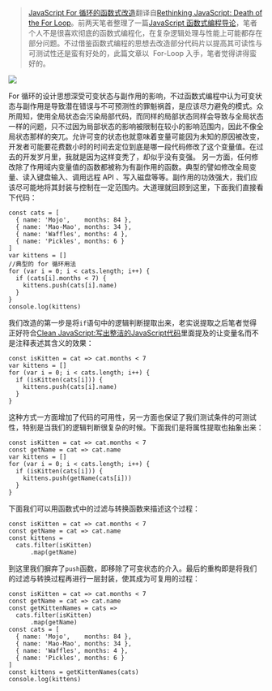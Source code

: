 ﻿
> [JavaScript For 循环的函数式改造](https://zhuanlan.zhihu.com/p/24882997)翻译自[Rethinking JavaScript: Death of the For Loop](https://hackernoon.com/rethinking-javascript-death-of-the-for-loop-c431564c84a8#.vli8lstqx)。前两天笔者整理了一篇[JavaScript 函数式编程导论](https://zhuanlan.zhihu.com/p/24819380)，笔者个人不是很喜欢彻底的函数式编程化，在复杂逻辑处理与性能上可能都存在部分问题。不过借鉴函数式编程的思想去改造部分代码片以提高其可读性与可测试性还是蛮有好处的，此篇文章以  For-Loop 入手，笔者觉得讲得蛮好的。


![](https://coding.net/u/hoteam/p/Cache/git/raw/master/2017/1/2/1-wiBSyN1Kd2smpkR_EbcgpQ.jpeg)


For 循环的设计思想深受可变状态与副作用的影响，不过函数式编程中认为可变状态与副作用是导致潜在错误与不可预测性的罪魁祸首，是应该尽力避免的模式。众所周知，使用全局状态会污染局部代码，而同样的局部状态同样会导致与全局状态一样的问题，只不过因为局部状态的影响被限制在较小的影响范围内，因此不像全局状态那样的突兀。允许可变的状态也就意味着变量可能因为未知的原因被改变，开发者可能要花费数小时的时间去定位到底是哪一段代码修改了这个变量值。在过去的开发岁月里，我就是因为这样变秃了，却似乎没有变强。
另一方面，任何修改除了作用域内变量值的函数都被称为有副作用的函数。典型的譬如修改全局变量、读入键盘输入、调用远程 API 、写入磁盘等等。副作用的功效强大，我们应该尽可能地将其封装与控制在一定范围内。大道理就回顾到这里，下面我们直接看下代码：
```
const cats = [
  { name: 'Mojo',    months: 84 },
  { name: 'Mao-Mao', months: 34 },
  { name: 'Waffles', months: 4 },
  { name: 'Pickles', months: 6 }
]
var kittens = []
//典型的 for 循环用法
for (var i = 0; i < cats.length; i++) {
  if (cats[i].months < 7) {
    kittens.push(cats[i].name)
  }
}
console.log(kittens)
```
我们改造的第一步是将`if`语句中的逻辑判断提取出来，老实说提取之后笔者觉得正好符合[Clean JavaScript:写出整洁的JavaScript代码](https://zhuanlan.zhihu.com/p/24761475)里面提及的让变量名而不是注释表述其含义的效果：
```
const isKitten = cat => cat.months < 7
var kittens = []
for (var i = 0; i < cats.length; i++) {
  if (isKitten(cats[i])) {
    kittens.push(cats[i].name)
  }
}
```
这种方式一方面增加了代码的可用性，另一方面也保证了我们测试条件的可测试性，特别是当我们的逻辑判断很复杂的时候。下面我们是将属性提取也抽象出来：
```
const isKitten = cat => cat.months < 7
const getName = cat => cat.name
var kittens = []
for (var i = 0; i < cats.length; i++) {
  if (isKitten(cats[i])) {
    kittens.push(getName(cats[i]))
  }
}
```
下面我们可以用函数式中的过滤与转换函数来描述这个过程：
```
const isKitten = cat => cat.months < 7
const getName = cat => cat.name
const kittens =
  cats.filter(isKitten)
      .map(getName)
```
到这里我们摒弃了`push`函数，即移除了可变状态的介入。最后的重构即是将我们的过滤与转换过程再进行一层封装，使其成为可复用的过程：
```
const isKitten = cat => cat.months < 7
const getName = cat => cat.name
const getKittenNames = cats =>
  cats.filter(isKitten)
      .map(getName)
const cats = [
  { name: 'Mojo',    months: 84 },
  { name: 'Mao-Mao', months: 34 },
  { name: 'Waffles', months: 4 },
  { name: 'Pickles', months: 6 }
]
const kittens = getKittenNames(cats)
console.log(kittens)
```